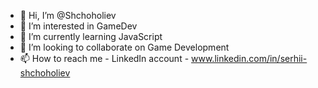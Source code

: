- 👋 Hi, I’m @Shchoholiev
- 👀 I’m interested in GameDev
- 🌱 I’m currently learning JavaScript
- 💞️ I’m looking to collaborate on Game Development
- 📫 How to reach me - LinkedIn account - www.linkedin.com/in/serhii-shchoholiev

<!---
Shchoholiev/Shchoholiev is a ✨ special ✨ repository because its `README.md` (this file) appears on your GitHub profile.
You can click the Preview link to take a look at your changes.
--->
